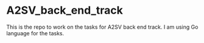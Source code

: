 # A2SV_back_end_track
This is the repo to work on the tasks for A2SV back end track. I am using Go language for the tasks.
